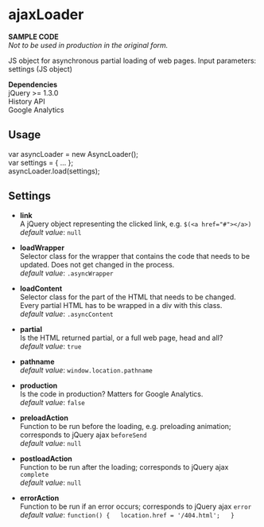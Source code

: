# ajaxLoader

<b>SAMPLE CODE</b>  
*Not to be used in production in the original form.*

JS object for asynchronous partial loading of web pages.
Input parameters: settings (JS object)  

<b>Dependencies</b>  
jQuery >= 1.3.0  
History API  
Google Analytics  

Usage  
-------------------------
var asyncLoader = new AsyncLoader();  
var settings = { ... };    
asyncLoader.load(settings);  

Settings  
-------------------------
- <b>link</b>  
A jQuery object representing the clicked link, e.g. ``$(<a href="#"></a>)``  
*default value*: ``null``

- <b>loadWrapper</b>  
Selector class for the wrapper that contains the code that needs to be updated. Does not get changed in the process.   
*default value*: ``.asyncWrapper``   

- <b>loadContent</b>  
Selector class for the part of the HTML that needs to be changed.  
Every partial HTML has to be wrapped in a div with this class.  
*default value*: ``.asyncContent``

- <b>partial</b>  
Is the HTML returned partial, or a full web page, head and all?  
*default value*: ``true``  

- <b>pathname</b>  
*default value*: ``window.location.pathname``  

- <b>production</b>  
Is the code in production? Matters for Google Analytics.  
*default value*: ``false``  

- <b>preloadAction</b>  
Function to be run before the loading, e.g. preloading animation; corresponds to jQuery ajax `beforeSend`  
*default value*: ``null``  

- <b>postloadAction</b>  
Function to be run after the loading; corresponds to jQuery ajax `complete`  
*default value*: ``null``  

- <b>errorAction</b>  
Function to be run if an error occurs; corresponds to jQuery ajax `error`  
*default value*: 
``function() {  
   location.href = '/404.html';  
 }``
